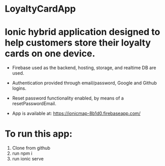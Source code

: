 # LoyaltyCardApp

# Ionic hybrid application designed to help customers store their loyalty cards on one device.
* Firebase used as the backend, hosting, storage, and realtime DB are used.
* Authentication provided through email/password, Google and Github logins.
* Reset password functionality enabled, by means of a resetPasswordEmail.

* App is available at: https://ionicmap-8b1d0.firebaseapp.com/

# To run this app: 
1. Clone from github 
2. run npm i
3. run ionic serve

